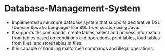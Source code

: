 # Database-Management-System
-	Implemented a miniature database system that supports declarative DSL (Domain Specific Language) like SQL from scratch using Java. 
-	It supports the commands: create tables, select and process information from tables based on conditions and operations, print tables, load tables from files, and store tables in files. 
- It is capable of handling malformed commands and illegal operations.
